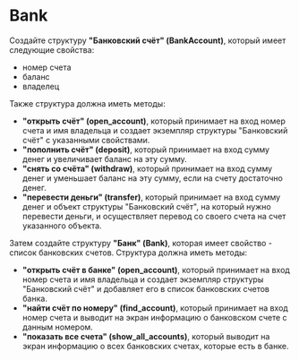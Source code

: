 # Bank

Создайте структуру **"Банковский счёт" (BankAccount)**, который имеет следующие свойства:
- номер счета
- баланс
- владелец

Также структура должна иметь методы:
- **"открыть счёт" (open_account)**, который принимает на вход номер счета и имя владельца и создает экземпляр структуры "Банковский счёт" с указанными свойствами.
- **"пополнить счёт" (deposit)**, который принимает на вход сумму денег и увеличивает баланс на эту сумму.
- **"снять со счёта" (withdraw)**, который принимает на вход сумму денег и уменьшает баланс на эту сумму, если на счету достаточно денег.
- **"перевести деньги" (transfer)**, который принимает на вход сумму денег и объект структуры "Банковский счёт", на который нужно перевести деньги, и осуществляет перевод со своего счета на счет указанного объекта.

Затем создайте структуру **"Банк" (Bank)**, которая имеет свойство - список банковских счетов. Структура должна иметь методы:
- **"открыть счёт в банке" (open_account)**, который принимает на вход номер счета и имя владельца и создает экземпляр структуры "Банковский счёт" и добавляет его в список банковских счетов банка.
- **"найти счёт по номеру" (find_account)**, который принимает на вход номер счета и выводит на экран информацию о банковском счете с данным номером.
- **"показать все счета" (show_all_accounts)**, который выводит на экран информацию о всех банковских счетах, которые есть в банке.
